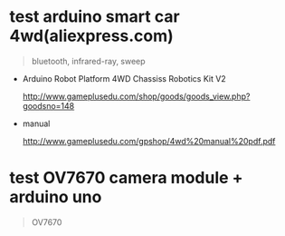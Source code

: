 ﻿
# test arduino smart car 4wd(aliexpress.com)
> bluetooth, infrared-ray, sweep

* Arduino Robot Platform 4WD Chassiss Robotics Kit V2 

  http://www.gameplusedu.com/shop/goods/goods_view.php?goodsno=148


* manual

  http://www.gameplusedu.com/gpshop/4wd%20manual%20pdf.pdf


# test OV7670 camera module + arduino uno
> OV7670
